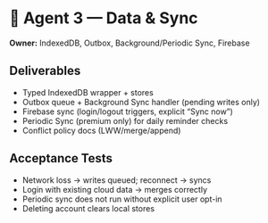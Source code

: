 # 🧩 Agent 3 — Data & Sync

**Owner:** IndexedDB, Outbox, Background/Periodic Sync, Firebase

## Deliverables
- Typed IndexedDB wrapper + stores
- Outbox queue + Background Sync handler (pending writes only)
- Firebase sync (login/logout triggers, explicit “Sync now”)
- Periodic Sync (premium only) for daily reminder checks
- Conflict policy docs (LWW/merge/append)

## Acceptance Tests
- Network loss → writes queued; reconnect → syncs
- Login with existing cloud data → merges correctly
- Periodic sync does not run without explicit user opt-in
- Deleting account clears local stores
